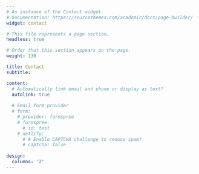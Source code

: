 ```yaml
---
# An instance of the Contact widget.
# Documentation: https://sourcethemes.com/academic/docs/page-builder/
widget: contact

# This file represents a page section.
headless: true

# Order that this section appears on the page.
weight: 130

title: Contact
subtitle:

content:
  # Automatically link email and phone or display as text?
  autolink: true
  
  # Email form provider
  # form:
    # provider: formspree
    # formspree:
      # id: test
    # netlify:
      # # Enable CAPTCHA challenge to reduce spam?
      # captcha: false
  
design:
  columns: '2'
---
```

